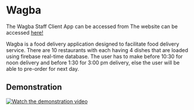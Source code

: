 # Wagba

The Wagba Staff Client App can be accessed from The website can be accessed [here!](https://mazen-ghaleb.github.io/Wagba/Wagba%20Staff%20Client//WagbaWebClient.html "Project's Git Page Link")

Wagba is a food delivery application designed to facilitate food delivery service. There are 10 restaurants with each having 4 dishes that are loaded using firebase real-time database. The user has to make before 10:30 for noon delivery and before 1:30 for 3:00 pm delivery, else the user will be able to pre-order for next day.

## Demonstration
[![Watch the demonstration video](https://img.youtube.com/vi/Yq9-3sjRWaA/maxresdefault.jpg)](https://youtu.be/Yq9-3sjRWaA)